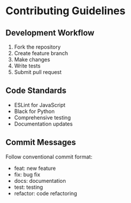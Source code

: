# Contributing Guidelines

## Development Workflow
1. Fork the repository
2. Create feature branch
3. Make changes
4. Write tests
5. Submit pull request

## Code Standards
- ESLint for JavaScript
- Black for Python
- Comprehensive testing
- Documentation updates

## Commit Messages
Follow conventional commit format:
- feat: new feature
- fix: bug fix
- docs: documentation
- test: testing
- refactor: code refactoring
